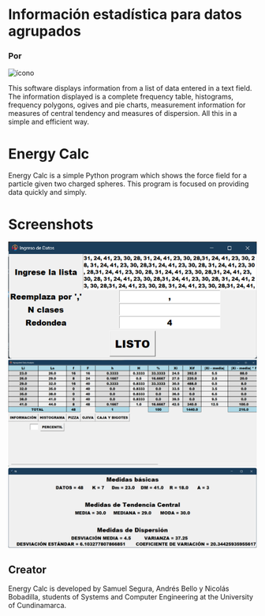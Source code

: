 # Información estadística para datos agrupados
### Por 

<image src="/resources/ada.ico" alt="ícono"> 


This software displays information from a list of data entered in a text field. The information displayed is a complete frequency table, histograms, frequency polygons, ogives and pie charts, measurement information for measures of central tendency and measures of dispersion. All this in a simple and efficient way.

# Energy Calc
Energy Calc is a simple Python program which shows the force field for a particle given two charged spheres. This program is focused on providing data quickly and simply.

# Screenshots
![Alt text](/res/screenshot1.png)
![Alt text](/res/screenshot2.png)
![Alt text](/res/screenshot3.png)

## Creator
Energy Calc is developed by Samuel Segura, Andrés Bello y Nicolás Bobadilla, students of Systems and Computer Engineering at the University of Cundinamarca.